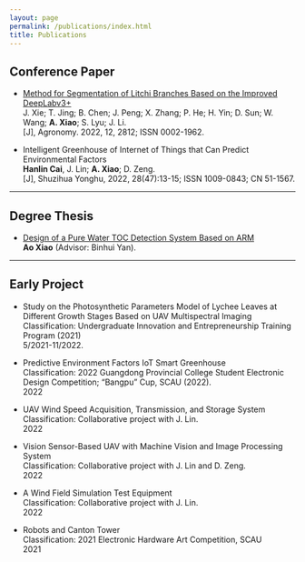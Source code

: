 ```yaml
---
layout: page
permalink: /publications/index.html
title: Publications
---
```



## Conference Paper

- [Method for Segmentation of Litchi Branches Based on the Improved DeepLabv3+](https://Kkoalayep.github.io/mypaper/Method.pdf)<br>J. Xie; T. Jing; B. Chen; J. Peng; X. Zhang; P. He; H. Yin; D. Sun; W. Wang; **A. Xiao**; S. Lyu; J. Li.<br>[J], Agronomy. 2022, 12, 2812; ISSN 0002-1962.<br>

- Intelligent Greenhouse of Internet of Things that Can Predict Environmental Factors <br>**Hanlin Cai**, J. Lin; **A. Xiao**; D. Zeng. <br>[J], Shuzihua Yonghu, 2022, 28(47):13-15; ISSN 1009-0843; CN 51-1567.
  <br>

---

## Degree Thesis

- [Design of a Pure Water TOC Detection System Based on ARM](Kkoalayep.github.io/mypaper/essay.pdf)<br>**Ao Xiao** (Advisor: Binhui Yan).


---

## Early Project

- Study on the Photosynthetic Parameters Model of Lychee Leaves at Different Growth Stages Based on UAV Multispectral Imaging<br>Classification: Undergraduate Innovation and Entrepreneurship Training Program (2021)<br>5/2021-11/2022.

- Predictive Environment Factors IoT Smart Greenhouse<br>Classification: 2022 Guangdong Provincial College Student Electronic Design Competition; “Bangpu” Cup, SCAU (2022).<br>2022

- UAV Wind Speed Acquisition, Transmission, and Storage System<br>Classification: Collaborative project with J. Lin.<br>2022

- Vision Sensor-Based UAV with Machine Vision and Image Processing System<br>Classification: Collaborative project with J. Lin and D. Zeng.<br>2022

- A Wind Field Simulation Test Equipment<br>Classification: Collaborative project with J. Lin.<br>2022

- Robots and Canton Tower<br>Classification: 2021 Electronic Hardware Art Competition, SCAU<br>2021

  <br>
